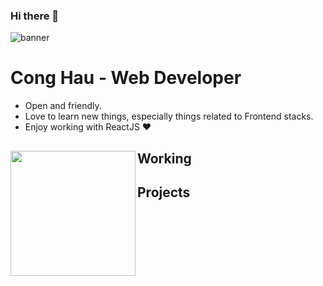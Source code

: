 ### Hi there 👋

![ banner](https://scontent.fsgn8-2.fna.fbcdn.net/v/t1.6435-9/132015130_2710923662502744_2556129958478305848_n.jpg?_nc_cat=110&ccb=1-5&_nc_sid=8bfeb9&_nc_ohc=8-ZVnEgt8NYAX_JhfVW&_nc_ht=scontent.fsgn8-2.fna&oh=a4c755e3a7274bef063d9c1829f45d67&oe=61905A17)

# Cong Hau - Web Developer

- Open and friendly.
- Love to learn new things, especially things related to Frontend stacks.
- Enjoy working with ReactJS ❤

## Working <a href="https://github.com/paulnguyen-mn"><img align="left" width="auto" height="200" src="https://res.cloudinary.com/kimwy/image/upload/v1598840300/easyfrontend/programming_hgngx9.png"></a>

## Projects
